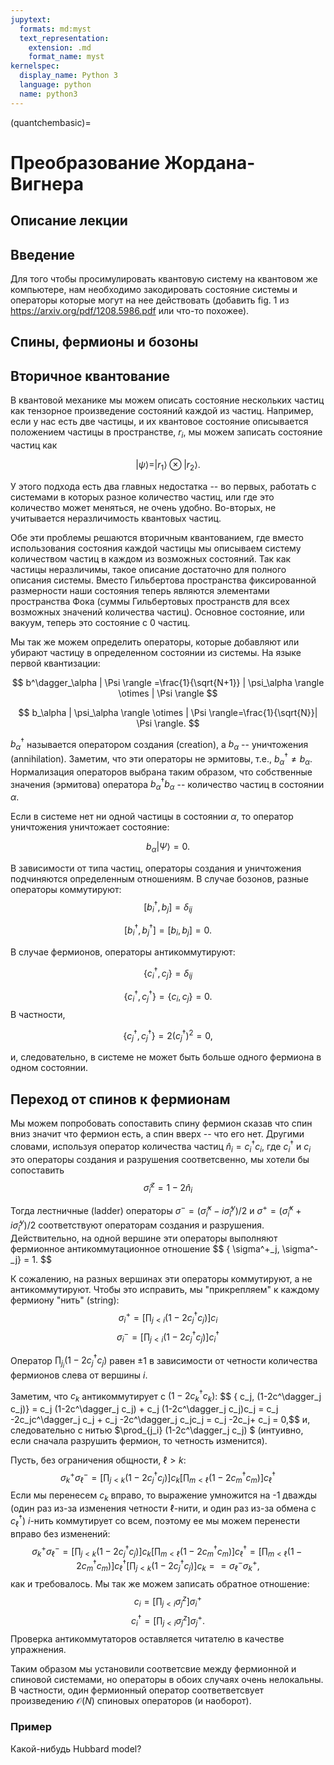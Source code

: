 ```yaml
---
jupytext:
  formats: md:myst
  text_representation:
    extension: .md
    format_name: myst
kernelspec:
  display_name: Python 3
  language: python
  name: python3
---
```


(quantchembasic)=

# Преобразование Жордана-Вигнера

## Описание лекции


## Введение
 Для того чтобы просимулировать квантовую систему на квантовом же компьютере, нам необходимо закодировать 
 состояние системы и операторы которые могут на нее действовать (добавить fig. 1 из https://arxiv.org/pdf/1208.5986.pdf
 или что-то похожее).
## Спины, фермионы и бозоны

## Вторичное квантование

В квантовой механике мы можем описать состояние нескольких частиц как тензорное произведение состояний каждой из частиц.
Например, если у нас есть две частицы, и их квантовое состояние описывается положением частицы в пространстве, $r_i$, 
мы можем записать состояние частиц как

$$
| \psi \rangle = | r_1 \rangle \otimes |r_2 \rangle. 
$$

У этого подхода есть два главных недостатка -- во первых, работать с системами в которых разное количество частиц, или где
это количество может меняться, не очень удобно. Во-вторых, не учитывается неразличимость квантовых частиц. 

Обе эти проблемы решаются вторичным квантованием, где вместо использования состояния каждой частицы мы описываем систему 
количеством частиц в каждом из возможных состояний. Так как частицы неразличимы, такое описание достаточно для полного 
описания системы. Вместо Гильбертова пространства фиксированной размерности наши состояния теперь являются элементами 
пространства Фока (суммы Гильбертовых пространств для всех возможных значений количества частиц). Основное состояние,
или вакуум, теперь это состояние с 0 частиц. 

Мы так же можем определить операторы, которые добавляют или убирают частицу в определенном состоянии из системы. На языке первой квантизации:

$$
b^\dagger_\alpha | \Psi \rangle =\frac{1}{\sqrt{N+1}} | \psi_\alpha \rangle  \otimes | \Psi \rangle
$$

$$
b_\alpha | \psi_\alpha \rangle  \otimes | \Psi \rangle=\frac{1}{\sqrt{N}}| \Psi \rangle. 
$$

$b^\dagger_\alpha$ называется оператором создания (creation), а $b_\alpha$ -- уничтожения (annihilation). Заметим, что 
эти операторы не эрмитовы, т.е., $b^\dagger_\alpha \neq b_\alpha$. Нормализация операторов выбрана таким образом, что
собственные значения (эрмитова) оператора $b^\dagger_\alpha b_\alpha$ -- количество частиц в состоянии $\alpha$.

Если в системе нет ни одной частицы в состоянии $\alpha$, то оператор уничтожения уничтожает состояние:

$$
b_\alpha | \Psi \rangle=0.  
$$

В зависимости от типа частиц, операторы создания и уничтожения подчиняются определенным отношениям. В случае бозонов, 
разные операторы коммутируют:
$$
[b^\dagger_i, b_j ] = \delta_{ij}  
$$

$$
[b^\dagger_i, b^\dagger_j ] = [b_i, b_j ] =0.  
$$

В случае фермионов, операторы антикоммутируют:

$$
\{с^\dagger_i, с_j \} = \delta_{ij} 
$$

$$
\{c^\dagger_i, c^\dagger_j \} = \{c_i, c_j \} =0.  
$$
В частности, 

$$
\{c^\dagger_j, c^\dagger_j \} = 2(c^\dagger_j)^2 = 0,
$$

и, следовательно, в системе не может быть больше одного фермиона в одном состоянии.

## Переход от спинов к фермионам

Мы можем попробовать сопоставить спину фермион сказав что спин вниз значит что фермион есть, а спин вверх -- что его нет.
Другими словами, используя оператор количества частиц $\hat{n}_i = c^\dagger_i c_i$, где $c^\dagger_i$ и $c_i$ это операторы
создания и разрушения  соответсвенно, мы хотели бы сопоставить
$$\hat{\sigma}_i^z = 1 - 2\hat{n}_i$$

Тогда лестничные (ladder) операторы $\sigma^- = (\hat{\sigma}_i^x-i\hat{\sigma}_i^y)/2$ и 
$\sigma^+= (\hat{\sigma}_i^x+i\hat{\sigma}_i^y)/2$ соответствуют операторам создания и разрушения. 
Действительно, на одной вершине эти операторы выполняют фермионное антикоммутационное отношение
$$ \{ \sigma^+_j, \sigma^-_j} = 1. $$

К сожалению, на разных вершинах эти операторы коммутируют, а не антикоммутируют. Чтобы это исправить, мы "прикрепляем"
к каждому фермиону "нить" (string):
$$\sigma^+_i = \left[ \prod_{j< i} (1-2c^\dagger_j c_j) \right] c_i$$
$$\sigma^-_i = \left[ \prod_{j< i} (1-2c^\dagger_j c_j) \right] c^\dagger_i$$

Oператор $\prod_{j_i} (1-2c^\dagger_j c_j)$ равен $\pm 1$ в зависимости от четности количества фермионов слева от вершины $i$.

Заметим, что  $c_k$ антикоммутирует с  $(1-2c^\dagger_k c_k)$:
$$ \{ c_j, (1-2c^\dagger_j c_j)} = c_j (1-2c^\dagger_j c_j) +  c_j (1-2c^\dagger_j c_j)c_j  =
c_j  -2c_jc^\dagger_j c_j +  c_j -2c^\dagger_j c_jc_j = c_j  -2c_j+  c_j  = 0,$$
и, следовательно с нитью $\prod_{j_i} (1-2c^\dagger_j c_j) $ (интуивно, если сначала разрушить фермион, то четность изменится).

Пусть, без ограничения общности, $\ell>k$:
$$\sigma^+_k \sigma^-_\ell = \left[ \prod_{j<k} (1-2c^\dagger_j c_j) \right] c_k \left[ \prod_{m< \ell} (1-2c^\dagger_m c_m) \right] c^\dagger_\ell $$
Если мы перенесем $c_k$ вправо, то выражение умножится на -1 дважды (один раз из-за изменения четности $\ell$-нити, 
и один раз из-за обмена с $c^\dagger_\ell$) $i$-нить коммутирует со всем, поэтому ее мы можем перенести вправо без изменений:
$$\sigma^+_k \sigma^-_\ell 
= \left[ \prod_{j<k} (1-2c^\dagger_j c_j) \right] c_k \left[ \prod_{m< \ell} (1-2c^\dagger_m c_m) \right] c^\dagger_\ell
=  \left[ \prod_{m< \ell} (1-2c^\dagger_m c_m) \right] c^\dagger_\ell \left[ \prod_{j<k} (1-2c^\dagger_j c_j) \right] c_k =
= \sigma^-_\ell  \sigma^+_k, $$
как и требовалось. Мы так же можем записать обратное отношение:
$$c_i = \left[ \prod_{j< i} \sigma^z_j \right] \sigma^+_i$$
$$c^\dagger_i = \left[ \prod_{j< i} \sigma^z_j \right] \sigma^+_j.$$
Проверка антикоммутаторов оставляется читателю в качестве упражнения.

Таким образом мы установили соответсвие между фермионной и спиновой системами, но операторы в обоих случаях очень нелокальны.
В частности, один фермионный оператор соответветсвует произведению $\mathcal{O}(N)$ спиновых операторов (и наоборот).

### Пример
Какой-нибудь Hubbard model?
